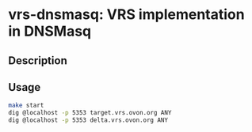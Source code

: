 # vrs-dnsmasq: VRS implementation in DNSMasq

## Description





## Usage

```sh
make start
dig @localhost -p 5353 target.vrs.ovon.org ANY
dig @localhost -p 5353 delta.vrs.ovon.org ANY
```
